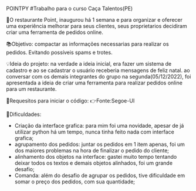 POINTPY
#Trabalho para o curso Caça Talentos(PE)

📃O restaurante Point, inaugurou há 1 semana e para organizar e oferecer uma experiência melhorar para seus clientes, seus proprietarios decidiram
criar uma ferramenta de pedidos online.

📚Objetivo: compactar as informações necessarias para realizar os pedidos. Evitando possíveis spams e trotes.

💡Ideia do projeto: na verdade a ideia inicial, era fazer um sistema de cadastro e ao se cadastrar o usuário receberia mensagens de feliz natal. 
ao conversar com os demais integrantes do grupo na segunda(05/12/2022), foi apresentada a ideia de criar uma ferramenta para realizar pedidos online para um restaurante.


🔗Requesitos para iniciar o código:
👉Fonte:Segoe-UI

🧯Dificuldades:
- Criação da interface grafica: para mim foi uma novidade, apesar de já utilizar python há um tempo, nunca tinha feito nada com interface grafica;
- agrupamento dos pedidos: juntar os pedidos em 1 item apenas, foi um dos maiores problemas na hora de finalizar o pedido do cliente;
- alinhamento dos objetos na interface: gastei muito tempo tentando deixar todos os textos e demais objetos alinhados, foi um grande desafio;
- Comanda: além do desafio de agrupar os pedidos, tive dificuldade em somar o preço dos pedidos, com sua quantidade;

